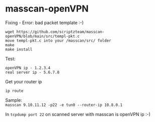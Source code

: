 # masscan-openVPN
Fixing - Error: bad packet template :-)
```
wget https://github.com/scriptzteam/masscan-openVPN/blob/main/src/templ-pkt.c  
move templ-pkt.c into your /masscan/src/ folder  
make  
make install  
```  
Test:
```
openVPN ip - 1.2.3.4  
real server ip - 5.6.7.8  
```
Get your router ip
```
ip route
```

Sample:  
```masscan 9.10.11.12 -p22 -e tun0 --router-ip 10.8.0.1```
  
In ```tcpdump port 22``` on scanned server with masscan is openVPN ip :-)
